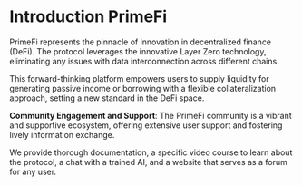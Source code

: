 # Introduction PrimeFi

PrimeFi represents the pinnacle of innovation in decentralized finance (DeFi). The protocol leverages the innovative Layer Zero technology, eliminating any issues with data interconnection across different chains.&#x20;

This forward-thinking platform empowers users to supply liquidity for generating passive income or borrowing with a flexible collateralization approach, setting a new standard in the DeFi space.

**Community Engagement and Support**: The PrimeFi community is a vibrant and supportive ecosystem, offering extensive user support and fostering lively information exchange.&#x20;

We provide thorough documentation, a specific video course to learn about the protocol, a chat with a trained AI, and a website that serves as a forum for any user.
